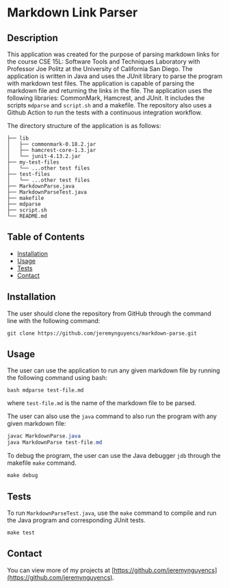 # Markdown Link Parser

## Description

This application was created for the purpose of parsing markdown links for the course CSE 15L: Software Tools and Techniques Laboratory with Professor Joe Politz at the University of California San Diego. The application is written in Java and uses the JUnit library to parse the program with markdown test files. The application is capable of parsing the markdown file and returning the links in the file. The application uses the following libraries: CommonMark, Hamcrest, and JUnit. It includes the scripts `mdparse` and `script.sh` and a makefile. The repository also uses a Github Action to run the tests with a continuous integration workflow.

The directory structure of the application is as follows:
```
├── lib
│   ├── commonmark-0.18.2.jar
│   ├── hamcrest-core-1.3.jar
│   └── junit-4.13.2.jar
├── my-test-files
│   └── ...other test files
├── test-files
│   └── ...other test files
├── MarkdownParse.java
├── MarkdownParseTest.java
├── makefile
├── mdparse
├── script.sh
└── README.md
```

## Table of Contents

- [Installation](#installation)
- [Usage](#usage)
- [Tests](#tests)
- [Contact](#contact)

## Installation

The user should clone the repository from GitHub through the command line with the following command:
```shell
git clone https://github.com/jeremynguyencs/markdown-parse.git
```

## Usage

The user can use the application to run any given markdown file by running the following command using bash:
```shell
bash mdparse test-file.md
```
where `test-file.md` is the name of the markdown file to be parsed.

The user can also use the `java` command to also run the program with any given markdown file:
```java
javac MarkdownParse.java
java MarkdownParse test-file.md
```

To debug the program, the user can use the Java debugger `jdb` through the makefile `make` command.
```shell
make debug
```

## Tests

To run `MarkdownParseTest.java`, use the `make` command to compile and run the Java program and corresponding JUnit tests.
```shell
make test
```

## Contact

You can view more of my projects at [https://github.com/jeremynguyencs](https://github.com/jeremynguyencs).
